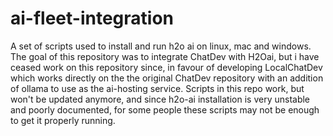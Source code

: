 # ai-fleet-integration
A set of scripts used to install and run h2o ai on linux, mac and windows.
The goal of this repository was to integrate ChatDev with H2Oai, but i have ceased work on this repository since, in favour of developing LocalChatDev which works directly on the the original ChatDev repository with an addition of ollama to use as the ai-hosting service.
Scripts in this repo work, but won't be updated anymore, and since h2o-ai installation is very unstable and poorly documented, for some people these scripts may not be enough to get it properly running.

